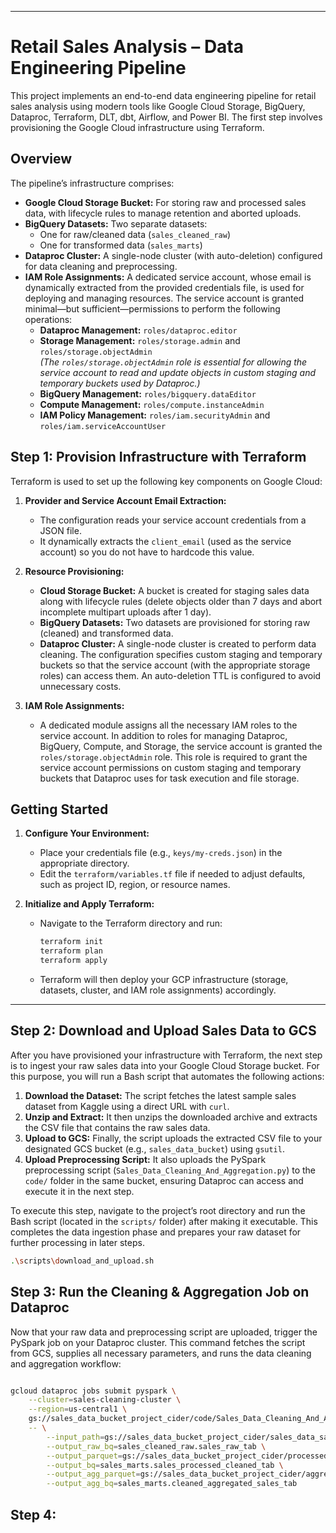 
---

# Retail Sales Analysis – Data Engineering Pipeline

This project implements an end-to-end data engineering pipeline for retail sales analysis using modern tools like Google Cloud Storage, BigQuery, Dataproc, Terraform, DLT, dbt, Airflow, and Power BI. The first step involves provisioning the Google Cloud infrastructure using Terraform.

## Overview

The pipeline’s infrastructure comprises:

- **Google Cloud Storage Bucket:** For storing raw and processed sales data, with lifecycle rules to manage retention and aborted uploads.
- **BigQuery Datasets:** Two separate datasets:
  - One for raw/cleaned data (`sales_cleaned_raw`)
  - One for transformed data (`sales_marts`)
- **Dataproc Cluster:** A single-node cluster (with auto-deletion) configured for data cleaning and preprocessing.
- **IAM Role Assignments:** A dedicated service account, whose email is dynamically extracted from the provided credentials file, is used for deploying and managing resources. The service account is granted minimal—but sufficient—permissions to perform the following operations:
  - **Dataproc Management:** `roles/dataproc.editor`
  - **Storage Management:** `roles/storage.admin` and `roles/storage.objectAdmin`  
    *(The `roles/storage.objectAdmin` role is essential for allowing the service account to read and update objects in custom staging and temporary buckets used by Dataproc.)*
  - **BigQuery Management:** `roles/bigquery.dataEditor`
  - **Compute Management:** `roles/compute.instanceAdmin`
  - **IAM Policy Management:** `roles/iam.securityAdmin` and `roles/iam.serviceAccountUser`

## Step 1: Provision Infrastructure with Terraform

Terraform is used to set up the following key components on Google Cloud:

1. **Provider and Service Account Email Extraction:**
   - The configuration reads your service account credentials from a JSON file.
   - It dynamically extracts the `client_email` (used as the service account) so you do not have to hardcode this value.

2. **Resource Provisioning:**
   - **Cloud Storage Bucket:** A bucket is created for staging sales data along with lifecycle rules (delete objects older than 7 days and abort incomplete multipart uploads after 1 day).
   - **BigQuery Datasets:** Two datasets are provisioned for storing raw (cleaned) and transformed data.
   - **Dataproc Cluster:** A single-node cluster is created to perform data cleaning. The configuration specifies custom staging and temporary buckets so that the service account (with the appropriate storage roles) can access them. An auto-deletion TTL is configured to avoid unnecessary costs.
  
3. **IAM Role Assignments:**
   - A dedicated module assigns all the necessary IAM roles to the service account. In addition to roles for managing Dataproc, BigQuery, Compute, and Storage, the service account is granted the `roles/storage.objectAdmin` role. This role is required to grant the service account permissions on custom staging and temporary buckets that Dataproc uses for task execution and file storage.

## Getting Started

1. **Configure Your Environment:**
   - Place your credentials file (e.g., `keys/my-creds.json`) in the appropriate directory.
   - Edit the `terraform/variables.tf` file if needed to adjust defaults, such as project ID, region, or resource names.

2. **Initialize and Apply Terraform:**
   - Navigate to the Terraform directory and run:
     ```bash
     terraform init
     terraform plan
     terraform apply
     ```
   - Terraform will then deploy your GCP infrastructure (storage, datasets, cluster, and IAM role assignments) accordingly.
 
---

## Step 2: Download and Upload Sales Data to GCS

After you have provisioned your infrastructure with Terraform, the next step is to ingest your raw sales data into your Google Cloud Storage bucket. For this purpose, you will run a Bash script that automates the following actions:

1. **Download the Dataset:** The script fetches the latest sample sales dataset from Kaggle using a direct URL with `curl`.
2. **Unzip and Extract:** It then unzips the downloaded archive and extracts the CSV file that contains the raw sales data.
3. **Upload to GCS:** Finally, the script uploads the extracted CSV file to your designated GCS bucket (e.g., `sales_data_bucket`) using `gsutil`.
4. **Upload Preprocessing Script:** It also uploads the PySpark preprocessing script (`Sales_Data_Cleaning_And_Aggregation.py`) to the `code/` folder in the same bucket, ensuring Dataproc can access and execute it in the next step.

To execute this step, navigate to the project’s root directory and run the Bash script (located in the `scripts/` folder) after making it executable. This completes the data ingestion phase and prepares your raw dataset for further processing in later steps.

```bash
.\scripts\download_and_upload.sh
```
## Step 3: Run the Cleaning & Aggregation Job on Dataproc


Now that your raw data and preprocessing script are uploaded, trigger the PySpark job on your Dataproc cluster. This command fetches the script from GCS, supplies all necessary parameters, and runs the data cleaning and aggregation workflow:

```bash

gcloud dataproc jobs submit pyspark \
    --cluster=sales-cleaning-cluster \
    --region=us-central1 \
    gs://sales_data_bucket_project_cider/code/Sales_Data_Cleaning_And_Aggregation.py \
    -- \
        --input_path=gs://sales_data_bucket_project_cider/sales_data_sample.csv \
		--output_raw_bq=sales_cleaned_raw.sales_raw_tab \
		--output_parquet=gs://sales_data_bucket_project_cider/processed/cleaned_sales_data \
		--output_bq=sales_marts.sales_processed_cleaned_tab \
		--output_agg_parquet=gs://sales_data_bucket_project_cider/aggregated/cleaned_aggregated_sales_data \
		--output_agg_bq=sales_marts.cleaned_aggregated_sales_tab
   ```
## Step 4:
